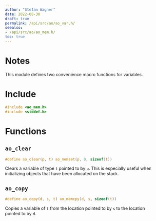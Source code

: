 ```yaml
---
author: "Stefan Wagner"
date: 2022-08-30
draft: true
permalink: /api/src/ao/ao_var.h/
seealso:
- /api/src/ao/ao_mem.h/
toc: true
---
```


# Notes

This module defines two convenience macro functions for variables.

# Include

```c
#include <ao_mem.h>
#include <stddef.h>
```

# Functions

## `ao_clear`

```c
#define ao_clear(p, t) ao_memset(p, 0, sizeof(t))
```

Clears a variable of type `t` pointed to by `p`. This is especially useful when initializing objects that have been allocated on the stack.

## `ao_copy`

```c
#define ao_copy(d, s, t) ao_memcpy(d, s, sizeof(t))
```

Copies a variable of `t` from the location pointed to by `s` to the location pointed to by `d`.
